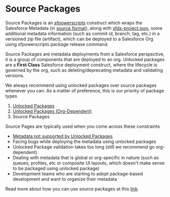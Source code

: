 # Source Packages

Source Packages is an [sfpowerscripts](https://sfpowerscripts.dxatscale.io/) construct which wraps the Salesforce Metadata \(in [source format](https://developer.salesforce.com/docs/atlas.en-us.sfdx_dev.meta/sfdx_dev/sfdx_dev_source_file_format.htm)\), along with [sfdx-project.json](https://developer.salesforce.com/docs/atlas.en-us.sfdx_dev.meta/sfdx_dev/sfdx_dev_ws_config.htm), some additional metadata information \(such as commit id, branch, tag, etc.\) in a versioned zip file \(artifact\), which can be deployed to a Salesforce Org using sfpowerscripts package release command.

Source Packages are metadata deployments from a Salesforce perspective, it is a group of components that are deployed to an org. Unlocked packages are a **First Class** Salesforce deployment construct, where the lifecycle is governed by the org, such as deleting/deprecating metadata and validating versions.

We always recommend using unlocked packages over source packages whenever you can. As a matter of preference, this is our priority of package types

1. [Unlocked Packages](https://developer.salesforce.com/docs/atlas.en-us.sfdx_dev.meta/sfdx_dev/sfdx_dev_unlocked_pkg_intro.htm)
2. [Unlocked Packages \(Org-Dependent\)](https://developer.salesforce.com/docs/atlas.en-us.sfdx_dev.meta/sfdx_dev/sfdx_dev_unlocked_pkg_org_dependent.htm)
3. Source Packages

Source Pages are typically used when you come across these constraints

* [Metadata not supported by Unlocked Packages](https://developer.salesforce.com/docs/metadata-coverage)  
* Facing bugs while deploying the metadata using unlocked packages  
* Unlocked Package validation takes too long \(still we recommend go org-dependent\)  
* Dealing with metadata that is global or org-specific in nature \(such as queues, profiles, etc or composite UI layouts, which doesn't make sense to be packaged using unlocked package\)
* Development teams who are starting to adopt package-based development and want to organize their metadata

Read more about how you can use source packages at this [link](https://dxatscale.gitbook.io/sfpowerscripts/faq/package-types/source-packages).

